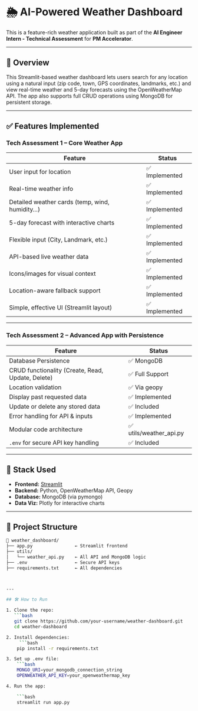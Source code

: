 # 🌦️ AI-Powered Weather Dashboard

This is a feature-rich weather application built as part of the **AI Engineer Intern - Technical Assessment** for **PM Accelerator**.

---

## 📌 Overview

This Streamlit-based weather dashboard lets users search for any location using a natural input (zip code, town, GPS coordinates, landmarks, etc.) and view real-time weather and 5-day forecasts using the OpenWeatherMap API. The app also supports full CRUD operations using MongoDB for persistent storage.

---

## ✅ Features Implemented

### Tech Assessment 1 – Core Weather App

| Feature                                           | Status           |
|--------------------------------------------------|------------------|
| User input for location                          | ✅ Implemented   |
| Real-time weather info                           | ✅ Implemented   |
| Detailed weather cards (temp, wind, humidity…)   | ✅ Implemented   |
| 5-day forecast with interactive charts           | ✅ Implemented   |
| Flexible input (City, Landmark, etc.)       | ✅ Implemented   |
| API-based live weather data                      | ✅ Implemented   |
| Icons/images for visual context                  | ✅ Implemented   |
| Location-aware fallback support                  | ✅ Implemented   |
| Simple, effective UI (Streamlit layout)          | ✅ Implemented   |

---

### Tech Assessment 2 – Advanced App with Persistence

| Feature                                           | Status           |
|--------------------------------------------------|------------------|
| Database Persistence                             | ✅ MongoDB       |
| CRUD functionality (Create, Read, Update, Delete)| ✅ Full Support  |
| Location validation                              | ✅ Via geopy     |
| Display past requested data                      | ✅ Implemented   |
| Update or delete any stored data                 | ✅ Included      |
| Error handling for API & inputs                  | ✅ Implemented   |
| Modular code architecture                        | ✅ utils/weather_api.py |
| `.env` for secure API key handling               | ✅ Included      |

---

## 🧠 Stack Used

- **Frontend:** [Streamlit](https://streamlit.io/)
- **Backend:** Python, OpenWeatherMap API, Geopy
- **Database:** MongoDB (via pymongo)
- **Data Viz:** Plotly for interactive charts

---

## 📂 Project Structure

```bash
📁 weather_dashboard/
├── app.py                ← Streamlit frontend
├── utils/
│   └── weather_api.py    ← All API and MongoDB logic
├── .env                  ← Secure API keys
├── requirements.txt      ← All dependencies



---

## 🛠️ How to Run

1. Clone the repo:
   ```bash
   git clone https://github.com/your-username/weather-dashboard.git
   cd weather-dashboard

2. Install dependencies:
     ```bash
    pip install -r requirements.txt

3. Set up .env file:
    ```bash
    MONGO_URI=your_mongodb_connection_string
    OPENWEATHER_API_KEY=your_openweathermap_key

4. Run the app:

    ```bash
    streamlit run app.py